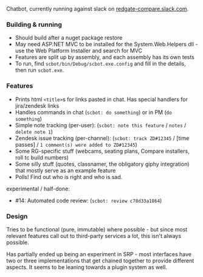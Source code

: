 Chatbot, currently running against slack on [redgate-compare.slack.com](https://redgate-compare.slack.com/).

### Building & running

- Should build after a nuget package restore 
- May need ASP.NET MVC to be installed for the System.Web.Helpers dll - use the Web Platform Installer and search for MVC
- Features are split up by assembly, and each assembly has its own tests
- To run, find `scbot/bin/Debug/scbot.exe.config` and fill in the details, then run `scbot.exe`. 

### Features 

- Prints html `<title>`s for links pasted in chat. Has special handlers for jira/zendesk links
- Handles commands in chat (`scbot: do something`) or in PM (`do something`)
- Simple note tracking (per-user): (`scbot: note this feature` / `notes` / `delete note 1`)
- Zendesk issue tracking (per-channel): (`scbot: track ZD#12345` / [time passes] / `1 comment(s) were added to ZD#12345`)
- Some RG-specific stuff (webcams, seating plans, Compare installers, roll tc build numbers)
- Some silly stuff (quotes, classnamer, the obligatory giphy integration) that mostly serve as an example feature
- Polls! Find out who is right and who is sad.

experimental / half-done:
- #14: Automated code review: (`scbot: review c78d33a1864`)

### Design

Tries to be functional (pure, immutable) where possible - but since most relevant features call out to third-party services a lot, this isn't always possible.

Has partially ended up being an experiment in SRP - most interfaces have two or three implementations that get chained together to provide different aspects.
It seems to be leaning towards a plugin system as well.
